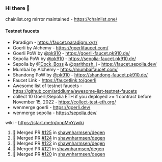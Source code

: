 ### Hi there 👋

chainlist.org mirror maintained - https://chainlist.one/

#### Testnet faucets
- Paradigm - https://faucet.paradigm.xyz/
- Goerli by Alchemy - https://goerlifaucet.com/
- Goerli PoW by [@pk910](https://github.com/pk910/PoWFaucet) - https://goerli-faucet.pk910.de/
- Sepolia PoW by [@pk910](https://github.com/pk910/PoWFaucet) - https://sepolia-faucet.pk910.de/
- Sepolia by [@Dock_Boss](https://twitter.com/Dock_Boss) & [@parithosh_j](https://twitter.com/parithosh_j) - https://faucet.sepolia.dev/
- Mumbai by Alchemy - https://mumbaifaucet.com/
- Shandong PoW by [@pk910](https://github.com/pk910/PoWFaucet) - https://shandong-faucet.pk910.de/ 
- Faucet Link - https://faucetlink.to/goerli
- Awesome list of testnet faucets - https://github.com/arddluma/awesome-list-testnet-faucets
- collect 10 Goerli/Sepolia ETH if you deployed >= 1 contract before November 15, 2022 - https://collect-test-eth.org/
- wenmerge goerli - https://goerli.dev/
- wenmerge sepolia - https://sepolia.dev/ 

wiki - https://start.me/p/onpMnY/wiki

<!--START_SECTION:activity-->
1. 🎉 Merged PR [#125](https://github.com/shawnharmsen/degen/pull/125) in [shawnharmsen/degen](https://github.com/shawnharmsen/degen)
2. 🎉 Merged PR [#124](https://github.com/shawnharmsen/degen/pull/124) in [shawnharmsen/degen](https://github.com/shawnharmsen/degen)
3. 🎉 Merged PR [#122](https://github.com/shawnharmsen/degen/pull/122) in [shawnharmsen/degen](https://github.com/shawnharmsen/degen)
4. 🎉 Merged PR [#121](https://github.com/shawnharmsen/degen/pull/121) in [shawnharmsen/degen](https://github.com/shawnharmsen/degen)
5. 🎉 Merged PR [#120](https://github.com/shawnharmsen/degen/pull/120) in [shawnharmsen/degen](https://github.com/shawnharmsen/degen)
<!--END_SECTION:activity-->
